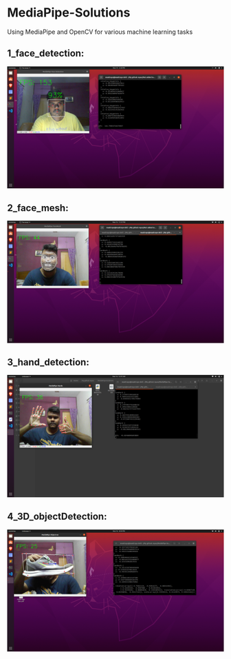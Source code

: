 # MediaPipe-Solutions
Using MediaPipe and OpenCV for various machine learning tasks

## 1_face_detection:
![](images/face_detection.png)

## 2_face_mesh:
![](images/face_mesh.png)

## 3_hand_detection:
![](images/hand_detection.png)

## 4_3D_objectDetection:
![](images/3D_objectDetection.png)


